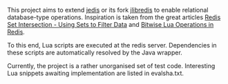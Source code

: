 This project aims to extend [jedis](https://github.com/xetorthio/jedis) or its fork [jlibredis](https://github.com/Boukefalos/jlibredis) to enable relational database-type operations. Inspiration is taken from the great articles [Redis Set Intersection - Using Sets to Filter Data](http://robots.thoughtbot.com/redis-set-intersection-using-sets-to-filter-data) and [Bitwise Lua Operations in Redis](http://blog.jupo.org/2013/06/12/bitwise-lua-operations-in-redis/).


To this end, Lua scripts are executed at the redis server. Dependencies in these scripts are automatically resolved by the Java wrapper.

Currently, the project is a rather unorganised set of test code. Interesting Lua snippets awaiting implementation are listed in evalsha.txt.